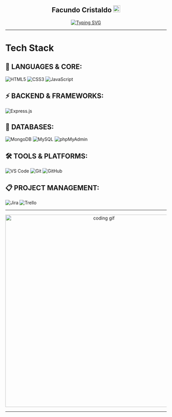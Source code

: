 <h2 align="center">Facundo Cristaldo <img src="https://github.com/blackcater/blackcater/raw/main/images/Hi.gif" height="22" alt="Waving Hand GIF" /></h2>

<p align="center">
  <a href="https://git.io/typing-svg">
    <img 
      src="https://readme-typing-svg.demolab.com?font=Fira+Code&weight=600&size=30&pause=1000&color=FFFFFF&width=600&lines=Software+Development+Student;" 
      alt="Typing SVG" 
    />
  </a>
</p>

---

<h1>Tech Stack <img/></h1>

## 🧰 LANGUAGES & CORE:
![HTML5](https://img.shields.io/badge/HTML5-E34F26?style=for-the-badge&logo=html5&logoColor=white) 
![CSS3](https://img.shields.io/badge/CSS3-1572B6?style=for-the-badge&logo=css3&logoColor=white) 
![JavaScript](https://img.shields.io/badge/JavaScript-F7DF1E?style=for-the-badge&logo=javascript&logoColor=black)
## ⚡ BACKEND & FRAMEWORKS:
![Express.js](https://img.shields.io/badge/express.js-%23404d59.svg?style=for-the-badge&logo=express&logoColor=%23FFFFFF) 
## 🔧 DATABASES:
![MongoDB](https://img.shields.io/badge/MongoDB-4EA94B?style=for-the-badge&logo=mongodb&logoColor=white)
![MySQL](https://img.shields.io/badge/MySQL-005C84?style=for-the-badge&logo=mysql&logoColor=white)
![phpMyAdmin](https://img.shields.io/badge/phpMyAdmin-6C78AF?style=for-the-badge&logo=phpmyadmin&logoColor=white)

## 🛠️ TOOLS & PLATFORMS:
![VS Code](https://img.shields.io/badge/Visual%20Studio%20Code-0078d7.svg?style=for-the-badge&logo=visual-studio-code&logoColor=white)
![Git](https://img.shields.io/badge/GIT-E44C30?style=for-the-badge&logo=git&logoColor=white)
![GitHub](https://img.shields.io/badge/github-%23121011.svg?&style=for-the-badge&logo=github&logoColor=white)

## 📋 PROJECT MANAGEMENT:
![Jira](https://img.shields.io/badge/jira-%230A0FFF.svg?style=for-the-badge&logo=jira&logoColor=white) 
![Trello](https://img.shields.io/badge/Trello-%23026AA7.svg?style=for-the-badge&logo=Trello&logoColor=white) 

---
<!-- Banner -->
<p align="center">
  <img src="https://media.giphy.com/media/qgQUggAC3Pfv687qPC/giphy.gif" width="600" alt="coding gif">
</p>

<hr>
